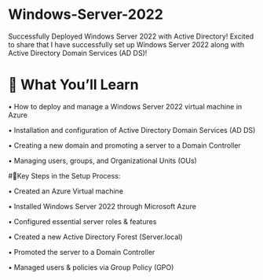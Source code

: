 # Windows-Server-2022
Successfully Deployed Windows Server 2022 with Active Directory! 
Excited to share that I have successfully set up Windows Server 2022 along with Active Directory Domain Services (AD DS)! 

# 🧠 What You’ll Learn
• How to deploy and manage a Windows Server 2022 virtual machine in Azure

• Installation and configuration of Active Directory Domain Services (AD DS)

• Creating a new domain and promoting a server to a Domain Controller

• Managing users, groups, and Organizational Units (OUs)

#🔹Key Steps in the Setup Process:
 
• Created an Azure Virtual machine

• Installed Windows Server 2022 through Microsoft Azure

• Configured essential server roles & features

• Created a new Active Directory Forest (Server.local)

• Promoted the server to a Domain Controller

• Managed users & policies via Group Policy (GPO)


